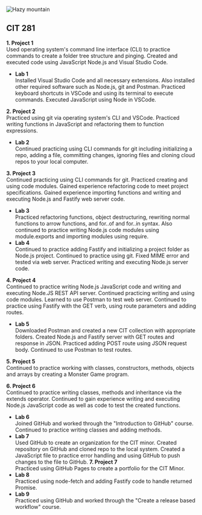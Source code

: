 ![Hazy mountain](https://images.unsplash.com/photo-1653917189526-71eebe91564f?ixlib=rb-1.2.1&ixid=MnwxMjA3fDB8MHxwaG90by1wYWdlfHx8fGVufDB8fHx8&auto=format&fit=crop&w=1170&q=80)
## CIT 281

**1. Project 1**<br/>
Used operating system's command line interface (CLI) to practice commands to create a folder tree structure and pinging. Created and executed code using JavaScript Node.js and Visual Studio Code. 

  - **Lab 1**<br/>
  Installed Visual Studio Code and all necessary extensions. Also installed other required software such as Node.js, git and Postman. Practiced keyboard shortcuts in VSCode and using its terminal to execute commands. Executed JavaScript using Node in VSCode.

**2. Project 2**<br/>
Practiced using git via operating system's CLI and VSCode. Practiced writing functions in JavaScript and refactoring them to function expressions. 
  - **Lab 2**<br/>
  Continued practicing using CLI commands for git including initializing a repo, adding a file, committing changes, ignoring files and cloning cloud repos to your local computer. 

**3. Project 3**<br/>
 Continued practicing using CLI commands for git. Practiced creating and using code modules. Gained experience refactoring code to meet project specifications. Gained experience importing functions and writing and executing Node.js and Fastify web server code. 
  - **Lab 3**<br/>
  Practiced refactoring functions, object destructuring, rewriting normal functions to arrow functions, and for..of and for..in syntax. Also continued to practice writing Node.js code modules using module.exports and importing modules using require. 
  - **Lab 4**<br/>
  Continued to practice adding Fastify and initializing a project folder as Node.js project. Continued to practice using git. Fixed MIME error and tested via web server. Practiced writing and executing Node.js server code.

**4. Project 4**<br/>
Continued to practice writing Node.js JavaScript code and writing and executing Node.JS REST API server. Continued practicing writing and using code modules. Learned to use Postman to test web server. Continued to practice using Fastify with the GET verb, using route parameters and adding routes. 
  - **Lab 5**<br/>
  Downloaded Postman and created a new CIT collection with appropriate folders. Created Node.js and Fastify server with GET routes and response in JSON. Practiced adding POST route using JSON request body. Continued to use Postman to test routes. 

**5. Project 5**<br/>
Continued to practice working with classes, constructors, methods, objects and arrays by creating a Monster Game program. 

**6. Project 6**<br/>
Continued to practice writing classes, methods and inheritance via the extends operator. Continued to gain experience writing and executing Node.js JavaScript code as well as code to test the created functions. 
  - **Lab 6**<br/>
  Joined GitHub and worked through the "Introduction to GitHub" course. Continued to practice writing classes and adding methods. 
  - **Lab 7**<br/>
  Used GitHub to create an organization for the CIT minor. Created repository on GitHub and cloned repo to the local system. Created a JavaScript file to practice error handling and using GitHub to push changes to the file to GitHub. 
**7. Project 7**<br/>
Practiced using GitHub Pages to create a portfolio for the CIT Minor. 
  - **Lab 8**<br/>
  Practiced using node-fetch and adding Fastify code to handle returned Promise. 
  - **Lab 9**<br/>
  Practiced using GitHub and worked through the "Create a release based workflow" course. 
